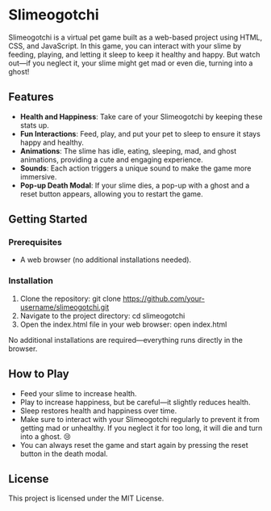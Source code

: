 # Slimeogotchi

Slimeogotchi is a virtual pet game built as a web-based project using HTML, CSS, and JavaScript. In this game, you can interact with your slime by feeding, playing, and letting it sleep to keep it healthy and happy. But watch out—if you neglect it, your slime might get mad or even die, turning into a ghost!

## Features

- **Health and Happiness**: Take care of your Slimeogotchi by keeping these stats up.
- **Fun Interactions**: Feed, play, and put your pet to sleep to ensure it stays happy and healthy.
- **Animations**: The slime has idle, eating, sleeping, mad, and ghost animations, providing a cute and engaging experience.
- **Sounds**: Each action triggers a unique sound to make the game more immersive.
- **Pop-up Death Modal**: If your slime dies, a pop-up with a ghost and a reset button appears, allowing you to restart the game.

## Getting Started
### Prerequisites
- A web browser (no additional installations needed).

### Installation
1. Clone the repository:
   git clone https://github.com/your-username/slimeogotchi.git
2. Navigate to the project directory:
cd slimeogotchi
3. Open the index.html file in your web browser:
open index.html

No additional installations are required—everything runs directly in the browser.

## How to Play
- Feed your slime to increase health.
- Play to increase happiness, but be careful—it slightly reduces health.
- Sleep restores health and happiness over time.
- Make sure to interact with your Slimeogotchi regularly to prevent it from getting mad or unhealthy. If you neglect it for too long, it will die and turn into a ghost. 😢
- You can always reset the game and start again by pressing the reset button in the death modal.

## License
This project is licensed under the MIT License.